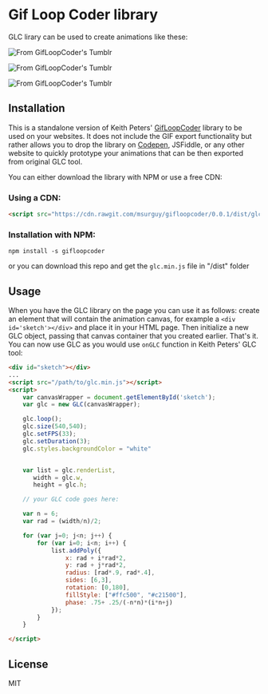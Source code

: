 # Gif Loop Coder library

GLC lirary can be used to create animations like these:

![From GifLoopCoder's Tumblr](http://45.media.tumblr.com/c1f10ae3e2f5d2d5f9866a7373bbba9b/tumblr_nyshbnUNIi1shpedgo1_400.gif)

![From GifLoopCoder's Tumblr](http://49.media.tumblr.com/551b4b27fdc2fabc01c11a4fda1ffbba/tumblr_nyk7efApif1sr8cguo1_400.gif)

![From GifLoopCoder's Tumblr](http://45.media.tumblr.com/4a0b2c4d4f7a6436799e4bd827598c30/tumblr_nyprotgWwe1tjryj4o1_400.gif)

## Installation
This is a standalone version of Keith Peters' [GifLoopCoder](http://www.gifloopcoder.com/) library to be used on your websites. It does not include the GIF export functionality but rather allows you to drop the library on [Codepen](http://codepen.io/msurguy/pen/WrNxdN), JSFiddle, or any other website to quickly prototype your animations that can be then exported from original GLC tool.

You can either download the library with NPM or use a free CDN:

### Using a CDN:

```html
<script src="https://cdn.rawgit.com/msurguy/gifloopcoder/0.0.1/dist/glc.min.js"></script>
```

### Installation with NPM:

`npm install -s gifloopcoder`

or you can download this repo and get the `glc.min.js` file in "/dist" folder

## Usage

When you have the GLC library on the page you can use it as follows: create an element that will contain the animation canvas, for example a `<div id='sketch'></div>` and place it in your HTML page. Then initialize a new GLC object, passing that canvas container that you created earlier. That's it. You can now use GLC as you would use `onGLC` function in Keith Peters' GLC tool:

```html
<div id="sketch"></div>
...
<script src="/path/to/glc.min.js"></script>
<script>
    var canvasWrapper = document.getElementById('sketch');
    var glc = new GLC(canvasWrapper);

    glc.loop();
    glc.size(540,540);
    glc.setFPS(33);
    glc.setDuration(3);
    glc.styles.backgroundColor = "white"


    var list = glc.renderList,
       width = glc.w,
       height = glc.h;

    // your GLC code goes here:

    var n = 6;
    var rad = (width/n)/2;

    for (var j=0; j<n; j++) {
        for (var i=0; i<n; i++) {
            list.addPoly({
                x: rad + i*rad*2,
                y: rad + j*rad*2,
                radius: [rad*.9, rad*.4],
                sides: [6,3],
                rotation: [0,180],
                fillStyle: ["#ffc500", "#c21500"],
                phase: .75+ .25/(-n*n)*(i*n+j)
            });
        }
    }

</script>
```

## License

MIT
